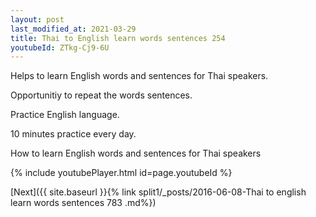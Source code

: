```yaml
---
layout: post
last_modified_at: 2021-03-29
title: Thai to English learn words sentences 254 
youtubeId: ZTkg-Cj9-6U
---
```

 
 
Helps to learn English words and sentences for Thai speakers.

Opportunitiy to repeat the words sentences. 

Practice English language. 
 
10 minutes practice every day. 
 
How to learn English words and sentences for Thai speakers 
 
{% include youtubePlayer.html id=page.youtubeId %}
 
 
[Next]({{ site.baseurl }}{% link  split1/_posts/2016-06-08-Thai to english learn words sentences 783 .md%})
 

